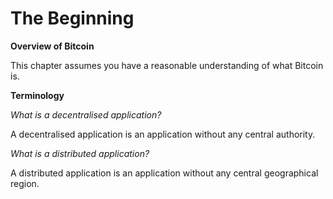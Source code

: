 # **The Beginning**

**Overview of Bitcoin**

This chapter assumes you have a reasonable understanding of what Bitcoin is.  
  
**Terminology**

_What is a decentralised application?_

A decentralised application is an application without any central authority. 

_What is a distributed application?_

A distributed application is an application without any central geographical region.  
  


